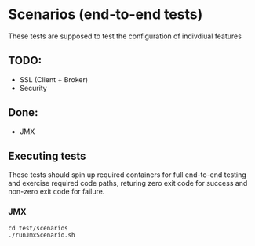 Scenarios (end-to-end tests)
  ============================

  These tests are supposed to test the configuration of indivdiual features

  TODO:
  -----

  -  SSL (Client + Broker)
  -  Security

  Done:
  -----

  -  JMX

  Executing tests
  ---------------

  These tests should spin up required containers for full end-to-end testing and exercise required code paths, returing zero exit code for success and non-zero exit code for failure.

  ### JMX

  ```
  cd test/scenarios
  ./runJmxScenario.sh
  ```
